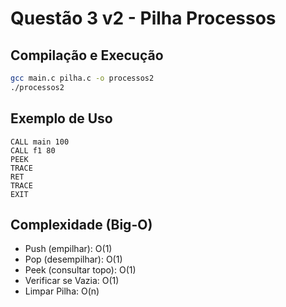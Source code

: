 
# Questão 3 v2 - Pilha Processos

## Compilação e Execução
```bash
gcc main.c pilha.c -o processos2
./processos2
```

## Exemplo de Uso
```
CALL main 100
CALL f1 80
PEEK
TRACE
RET
TRACE
EXIT
```

## Complexidade (Big-O)
- Push (empilhar): O(1)
- Pop (desempilhar): O(1)
- Peek (consultar topo): O(1)
- Verificar se Vazia: O(1)
- Limpar Pilha: O(n)
